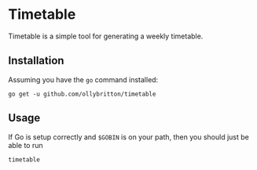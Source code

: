# Timetable
Timetable is a simple tool for generating a weekly timetable.

## Installation
Assuming you have the `go` command installed:
```
go get -u github.com/ollybritton/timetable
```

## Usage
If Go is setup correctly and `$GOBIN` is on your path, then you should just be able to run

```
timetable
```